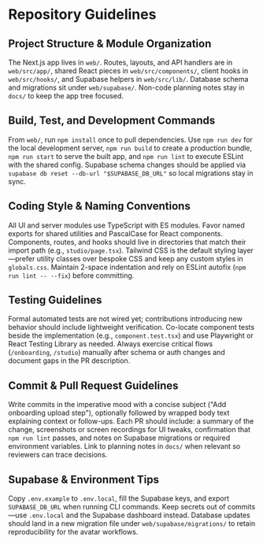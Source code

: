 # Repository Guidelines

## Project Structure & Module Organization
The Next.js app lives in `web/`. Routes, layouts, and API handlers are in `web/src/app/`, shared React pieces in `web/src/components/`, client hooks in `web/src/hooks/`, and Supabase helpers in `web/src/lib/`. Database schema and migrations sit under `web/supabase/`. Non-code planning notes stay in `docs/` to keep the app tree focused.

## Build, Test, and Development Commands
From `web/`, run `npm install` once to pull dependencies. Use `npm run dev` for the local development server, `npm run build` to create a production bundle, `npm run start` to serve the built app, and `npm run lint` to execute ESLint with the shared config. Supabase schema changes should be applied via `supabase db reset --db-url "$SUPABASE_DB_URL"` so local migrations stay in sync.

## Coding Style & Naming Conventions
All UI and server modules use TypeScript with ES modules. Favor named exports for shared utilities and PascalCase for React components. Components, routes, and hooks should live in directories that match their import path (e.g., `studio/page.tsx`). Tailwind CSS is the default styling layer—prefer utility classes over bespoke CSS and keep any custom styles in `globals.css`. Maintain 2-space indentation and rely on ESLint autofix (`npm run lint -- --fix`) before committing.

## Testing Guidelines
Formal automated tests are not wired yet; contributions introducing new behavior should include lightweight verification. Co-locate component tests beside the implementation (e.g., `component.test.tsx`) and use Playwright or React Testing Library as needed. Always exercise critical flows (`/onboarding`, `/studio`) manually after schema or auth changes and document gaps in the PR description.

## Commit & Pull Request Guidelines
Write commits in the imperative mood with a concise subject ("Add onboarding upload step"), optionally followed by wrapped body text explaining context or follow-ups. Each PR should include: a summary of the change, screenshots or screen recordings for UI tweaks, confirmation that `npm run lint` passes, and notes on Supabase migrations or required environment variables. Link to planning notes in `docs/` when relevant so reviewers can trace decisions.

## Supabase & Environment Tips
Copy `.env.example` to `.env.local`, fill the Supabase keys, and export `SUPABASE_DB_URL` when running CLI commands. Keep secrets out of commits—use `.env.local` and the Supabase dashboard instead. Database updates should land in a new migration file under `web/supabase/migrations/` to retain reproducibility for the avatar workflows.

